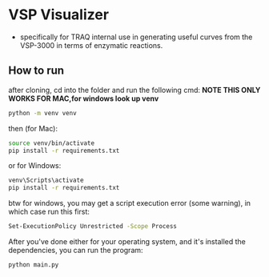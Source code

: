 # VSP Visualizer

* specifically for TRAQ internal use in generating useful curves from the VSP-3000 in terms of enzymatic reactions.

## How to run


after cloning, cd into the folder and run the following cmd: **NOTE THIS ONLY WORKS FOR MAC,for windows look up venv**

``` bash
python -m venv venv
```

then (for Mac):

```bash
source venv/bin/activate
pip install -r requirements.txt
```

or for Windows:
```bash
venv\Scripts\activate
pip install -r requirements.txt
```

btw for windows, you may get a script execution error (some warning), in which case run this first:
```bash
Set-ExecutionPolicy Unrestricted -Scope Process
```

After you've done either for your operating system, and it's installed the dependencies, you can run the program:

``` bash
python main.py
```
